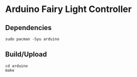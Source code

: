 # Arduino Fairy Light Controller

## Dependencies

```
sudo pacman -Syu arduino
```
## Build/Upload

```
cd arduino
make
```
